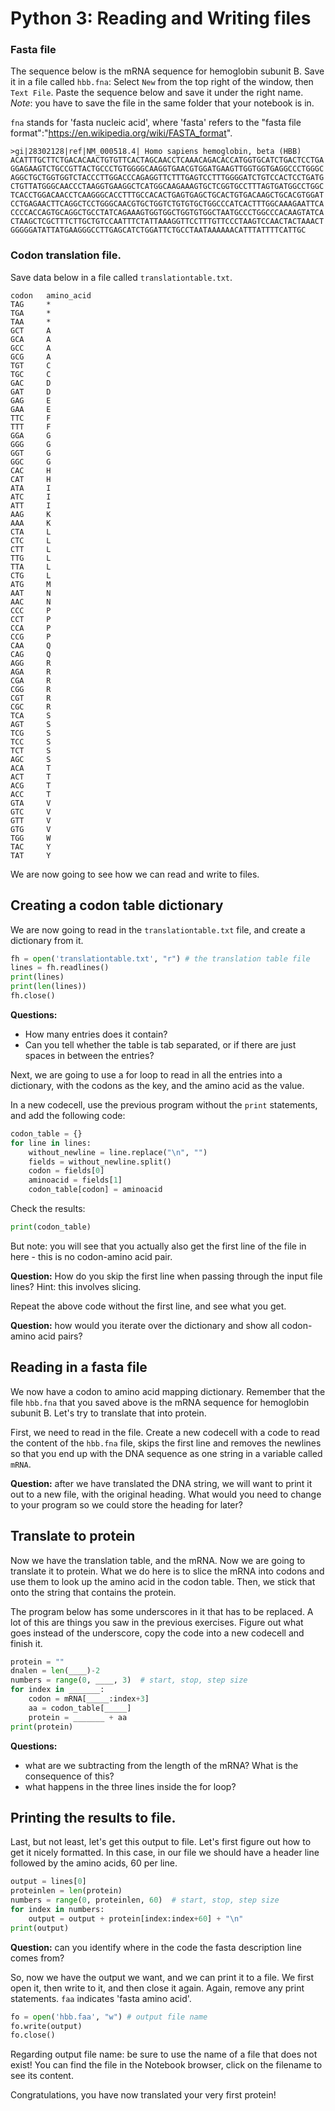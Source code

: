 # Python 3: Reading and Writing files


### Fasta file

The sequence below is the mRNA sequence for hemoglobin subunit B. Save it in a file called `hbb.fna`: Select `New` from the top right of the window, then `Text File`. Paste the sequence below and save it under the right name. _Note_: you have to save the file in the same folder that your notebook is in.

`fna` stands for 'fasta nucleic acid', where 'fasta' refers to the "fasta file format":"https://en.wikipedia.org/wiki/FASTA_format".

```
>gi|28302128|ref|NM_000518.4| Homo sapiens hemoglobin, beta (HBB)
ACATTTGCTTCTGACACAACTGTGTTCACTAGCAACCTCAAACAGACACCATGGTGCATCTGACTCCTGA
GGAGAAGTCTGCCGTTACTGCCCTGTGGGGCAAGGTGAACGTGGATGAAGTTGGTGGTGAGGCCCTGGGC
AGGCTGCTGGTGGTCTACCCTTGGACCCAGAGGTTCTTTGAGTCCTTTGGGGATCTGTCCACTCCTGATG
CTGTTATGGGCAACCCTAAGGTGAAGGCTCATGGCAAGAAAGTGCTCGGTGCCTTTAGTGATGGCCTGGC
TCACCTGGACAACCTCAAGGGCACCTTTGCCACACTGAGTGAGCTGCACTGTGACAAGCTGCACGTGGAT
CCTGAGAACTTCAGGCTCCTGGGCAACGTGCTGGTCTGTGTGCTGGCCCATCACTTTGGCAAAGAATTCA
CCCCACCAGTGCAGGCTGCCTATCAGAAAGTGGTGGCTGGTGTGGCTAATGCCCTGGCCCACAAGTATCA
CTAAGCTCGCTTTCTTGCTGTCCAATTTCTATTAAAGGTTCCTTTGTTCCCTAAGTCCAACTACTAAACT
GGGGGATATTATGAAGGGCCTTGAGCATCTGGATTCTGCCTAATAAAAAACATTTATTTTCATTGC
```

### Codon translation file.

Save data below in a file called `translationtable.txt`.

```
codon	amino_acid
TAG     *
TGA     *
TAA     *
GCT     A
GCA     A
GCC     A
GCG     A
TGT     C
TGC     C
GAC     D
GAT     D
GAG     E
GAA     E
TTC     F
TTT     F
GGA     G
GGG     G
GGT     G
GGC     G
CAC     H
CAT     H
ATA     I
ATC     I
ATT     I
AAG     K
AAA     K
CTA     L
CTC     L
CTT     L
TTG     L
TTA     L
CTG     L
ATG     M
AAT     N
AAC     N
CCC     P
CCT     P
CCA     P
CCG     P
CAA     Q
CAG     Q
AGG     R
AGA     R
CGA     R
CGG     R
CGT     R
CGC     R
TCA     S
AGT     S
TCG     S
TCC     S
TCT     S
AGC     S
ACA     T
ACT     T
ACG     T
ACC     T
GTA     V
GTC     V
GTT     V
GTG     V
TGG     W
TAC     Y
TAT     Y
```

We are now going to see how we can read and write to files.

## Creating a codon table dictionary

We are now going to read in the `translationtable.txt` file, and create a dictionary from it.

```Python
fh = open('translationtable.txt', "r") # the translation table file
lines = fh.readlines()
print(lines)
print(len(lines))
fh.close()
```

**Questions:**

* How many entries does it contain?   
* Can you tell whether the table is tab separated, or if there are just spaces in between the entries?  

Next, we are going to use a for loop to read in all the entries into a dictionary, with the codons as the key, and the amino acid as the value.

In a new codecell, use the previous program without the `print` statements, and add the following code:

```Python
codon_table = {}
for line in lines:
    without_newline = line.replace("\n", "")
    fields = without_newline.split()
    codon = fields[0]
    aminoacid = fields[1]
    codon_table[codon] = aminoacid
```

Check the results:

```Python
print(codon_table)
```

But note: you will see that you actually also get the first line of the file in here - this is no codon-amino acid pair.

**Question:** How do you skip the first line when passing through the input file lines? Hint: this involves slicing.   

Repeat the above code without the first line, and see what you get.

**Question:** how would you iterate over the dictionary and show all codon-amino acid pairs?   

## Reading in a fasta file

We now have a codon to amino acid mapping dictionary. Remember that the file `hbb.fna` that you saved above is the mRNA sequence for hemoglobin subunit B. Let's try to translate that into protein.

First, we need to read in the file. Create a new codecell with a code to read the content of the `hbb.fna` file, skips the first line and removes the newlines so that you end up with the DNA sequence as one string in a variable called `mRNA`.

**Question:** after we have translated the DNA string, we will want to print it out to a new file, with the original heading. What would you need to change to your program so we could store the heading for later?

## Translate to protein

Now we have the translation table, and the mRNA. Now we are going to translate it to protein. What we do here is to slice the mRNA into codons and use them to look up the amino acid in the codon table. Then, we stick that onto the string that contains the protein.

The program below has some underscores in it that has to be replaced. A lot of this are things you saw in the previous exercises. Figure out what goes instead of the underscore, copy the code into a new codecell and finish it.

```Python
protein = ""
dnalen = len(____)-2
numbers = range(0, ____, 3)  # start, stop, step size
for index in _______:
    codon = mRNA[_____:index+3]
    aa = codon_table[_____]
    protein = _______ + aa
print(protein)
```
**Questions:**

* what are we subtracting from the length of the mRNA? What is the consequence of this?
* what happens in the three lines inside the for loop?

## Printing the results to file.

Last, but not least, let's get this output to file. Let's first figure out how to get it nicely formatted. In this case, in our file we should have a header line followed by the amino acids, 60 per line.

```Python
output = lines[0]
proteinlen = len(protein)
numbers = range(0, proteinlen, 60)  # start, stop, step size
for index in numbers:
    output = output + protein[index:index+60] + "\n"
print(output)
```

**Question:** can you identify where in the code the fasta description line comes from?

So, now we have the output we want, and we can print it to a file. We first open it, then write to it, and then close it again. Again, remove any print statements. `faa` indicates 'fasta amino acid'.

```Python
fo = open('hbb.faa', "w") # output file name
fo.write(output)
fo.close()
```
Regarding output file name: be sure to use the name of a file that does not exist! You can find the file in the Notebook browser, click on the filename to see its content.

Congratulations, you have now translated your very first protein!
